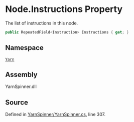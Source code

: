 # Node.Instructions Property

The list of instructions in this node.


```csharp
public RepeatedField<Instruction> Instructions { get; }
```



## Namespace
[`Yarn`](/api/csharp/yarn/README.md)

## Assembly
YarnSpinner.dll

## Source
Defined in [YarnSpinner/YarnSpinner.cs](https://github.com/YarnSpinnerTool/YarnSpinner//blob/develop/YarnSpinner/YarnSpinner.cs#L307), line 307.
